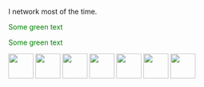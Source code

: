 I network most of the time.

<span style="color: green"> Some green text </span>

<font color="green"> Some green text </font>

<div>
          <img  height="50" width="50" src="https://cdn.jsdelivr.net/gh/devicons/devicon/icons/putty/putty-plain.svg" />
          <img  height="50" width="50" src="https://cdn.jsdelivr.net/gh/devicons/devicon/icons/filezilla/filezilla-plain-wordmark.svg" />
          <img  height="50" width="50" src="https://cdn.jsdelivr.net/gh/devicons/devicon/icons/amazonwebservices/amazonwebservices-plain-wordmark.svg" />
          <img  height="50" width="50" src="https://cdn.jsdelivr.net/gh/devicons/devicon/icons/ssh/ssh-original-wordmark.svg" />
          <img  height="50" width="50" src="https://cdn.jsdelivr.net/gh/devicons/devicon/icons/apache/apache-line-wordmark.svg" />
          <img  height="50" width="50" src="https://cdn.jsdelivr.net/gh/devicons/devicon/icons/php/php-plain.svg" />
          <img  height="50" width="50" src="https://cdn.jsdelivr.net/gh/devicons/devicon/icons/mysql/mysql-plain-wordmark.svg" />
          
          
</div>


          


<!--



https://shields.io (for badges)

https://github.com/devicons/devicon/tree/master/icons (icons folder)

https://profilinator.rishav.dev (make a full ReadME)
-->
